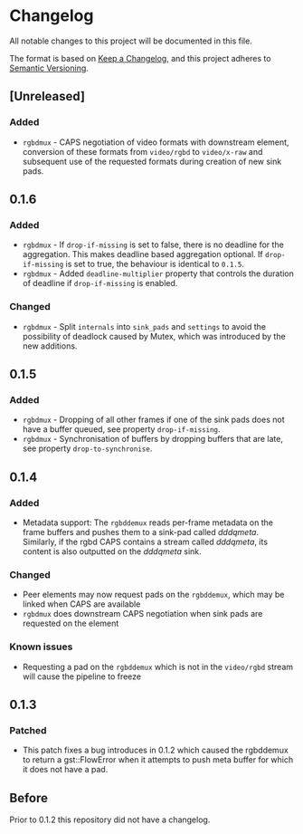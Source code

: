 # Changelog
All notable changes to this project will be documented in this file.

The format is based on [Keep a Changelog](https://keepachangelog.com/en/1.0.0/),
and this project adheres to [Semantic Versioning](https://semver.org/spec/v2.0.0.html).

## [Unreleased]

### Added
- `rgbdmux` - CAPS negotiation of video formats with downstream element, conversion of these formats from `video/rgbd` to `video/x-raw` and subsequent use of the requested formats during creation of new sink pads.


## 0.1.6

### Added
- `rgbdmux` - If `drop-if-missing` is set to false, there is no deadline for the aggregation. This makes deadline based aggregation optional. If `drop-if-missing` is set to true, the behaviour is identical to `0.1.5`.
- `rgbdmux` - Added `deadline-multiplier` property that controls the duration of deadline if `drop-if-missing` is enabled.

### Changed
- `rgbdmux` - Split `internals` into `sink_pads` and `settings` to avoid the possibility of deadlock caused by Mutex, which was introduced by the new additions.


## 0.1.5

### Added
- `rgbdmux` - Dropping of all other frames if one of the sink pads does not have a buffer queued, see property `drop-if-missing`.
- `rgbdmux` - Synchronisation of buffers by dropping buffers that are late, see property `drop-to-synchronise`.


## 0.1.4

### Added
- Metadata support: The `rgbddemux` reads per-frame metadata on the frame buffers and pushes them to a sink-pad called *dddqmeta*. Similarly, if the rgbd CAPS contains a stream called *dddqmeta*, its content is also outputted on the *dddqmeta* sink.

### Changed
- Peer elements may now request pads on the `rgbddemux`, which may be linked when CAPS are available
- `rgbdmux` does downstream CAPS negotiation when sink pads are requested on the element

### Known issues
- Requesting a pad on the `rgbddemux` which is not in the `video/rgbd` stream will cause the pipeline to freeze  


## 0.1.3

### Patched
- This patch fixes a bug introduces in 0.1.2 which caused the rgbddemux to return a gst::FlowError when it attempts to push meta buffer for which it does not have a pad.

## Before
Prior to 0.1.2 this repository did not have a changelog.